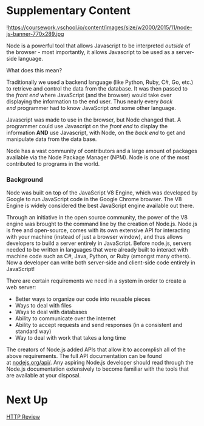 

# Supplementary Content

!https://coursework.vschool.io/content/images/size/w2000/2015/11/node-js-banner-770x289.jpg

Node is a powerful tool that allows Javascript to be interpreted *outside* of the browser - most importantly, it allows Javascript to be used as a server-side language.

What does this mean?

Traditionally we used a backend language (like Python, Ruby, C#, Go, etc.) to retrieve and control the data from the database. It was then passed to the *front end* where JavaScript (and the browser) would take over displaying the information to the end user. Thus nearly every *back end* programmer had to know JavaScript *and* some other language.

Javascript was made to use in the browser, but Node changed that. A programmer could use Javascript on the *front end* to display the information **AND** use Javascript, with Node, on the *back end* to get and manipulate data from the data base.

Node has a vast community of contributors and a large amount of packages available via the Node Package Manager (NPM). Node is one of the most contributed to programs in the world.

### **Background**

Node was built on top of the JavaScript V8 Engine, which was developed by Google to run JavaScript code in the Google Chrome browser. The V8 Engine is widely considered the best JavaScript engine available out there.

Through an initiative in the open source community, the power of the V8 engine was brought to the command line by the creation of Node.js. Node.js is free and open-source, comes with its own extensive API for interacting with your machine (instead of just a browser window), and thus allows developers to build a server entirely in JavaScript. Before node.js, servers needed to be written in languages that were already built to interact with machine code such as C#, Java, Python, or Ruby (amongst many others). Now a developer can write both server-side and client-side code entirely in JavaScript!

There are certain requirements we need in a system in order to create a web server:

- Better ways to organize our code into reusable pieces
- Ways to deal with files
- Ways to deal with databases
- Ability to communicate over the internet
- Ability to accept requests and send responses (in a consistent and standard way)
- Way to deal with work that takes a long time

The creators of Node.js added APIs that allow it to accomplish all of the above requirements. The full API documentation can be found at [nodejs.org/api/](https://nodejs.org/api/). Any aspiring Node.js developer should read through the Node.js documentation extensively to become familiar with the tools that are available at your disposal.

# Next Up

[HTTP Review](https://www.notion.so/HTTP-Review-ed2258168a904d6ea85efa16b1f89204?pvs=21)